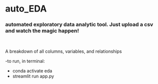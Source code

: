 # auto_EDA
### automated exploratory data analytic tool. Just upload a csv and watch the magic happen!
<br>

A breakdown of all columns, variables, and relationships

-to run, in terminal:
- conda activate eda
- streamlit run app.py
